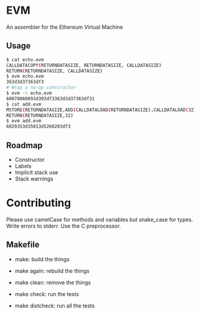 EVM
========
An assembler for the Ethereum Virtual Machine

## Usage
```sh
$ cat echo.evm
CALLDATACOPY(RETURNDATASIZE, RETURNDATASIZE, CALLDATASIZE)
RETURN(RETURNDATASIZE, CALLDATASIZE)
$ evm echo.evm
363d3d37363df3
# Wrap a no-op constructor
$ evm -c echo.evm
60078060093d393df3363d3d37363df31
$ cat add.evm
MSTORE(RETURNDATASIZE,ADD(CALLDATALOAD(RETURNDATASIZE),CALLDATALOAD(32)))
RETURN(RETURNDATASIZE,32)
$ evm add.evm
6020353d35013d5260203df3
```

## Roadmap
* Constructor
* Labels
* Implicit stack use
* Stack warnings

# Contributing
Please use camelCase for methods and variables but snake\_case for types.
Write errors to stderr.
Use the C preprocessor.

## Makefile

- make: build the things

- make again: rebuild the things

- make clean: remove the things

- make check: run the tests

- make distcheck: run all the tests
